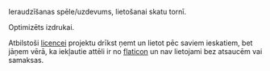 Ieraudzīšanas spēle/uzdevums, lietošanai skatu tornī.

Optimizēts izdrukai.

Atbilstoši [licencei](LICENSE) projektu drīkst ņemt un lietot pēc saviem ieskatiem,
bet jāņem vērā, ka iekļautie attēli ir no [flaticon](https://www.flaticon.com/)
un nav lietojami bez atsaucēm vai samaksas.
